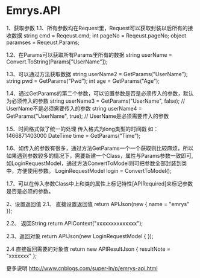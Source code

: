 # Emrys.API 
1、获取参数
1.1、所有参数均在Request里，Request可以获取封装以后所有的接收数据
  string cmd = Reqeust.cmd;
  int pageNo = Reqeust.pageNo;
  object paramses = Reqeust.Params;

1.2、在Params可以获取所有Params里所有的数据 
  string userName = Convert.ToString(Params["UserName"]);

1.3、可以通过方法获取数据
  string userName2 = GetParams<string>("UserName");
  string pwd = GetParams<string>("Pwd");
  int age = GetParams<int>("Age");

1.4、通过GetParams的第二个参数，可以设置参数是否是必须传入的参数，默认为必须传入的参数
  string userName3 = GetParams<string>("UserName", false); // UserName不是必须需要传入的参数
  string userName4 = GetParams<string>("UserName", true); // UserName是必须需要传入的参数

1.5、时间格式做了统一的处理 传入格式为long类型的时间戳 如：1466871403000
  DateTime time = GetParams<DateTime>("Time");

1.6、如传入的参数有很多，通过方法GetParams一个一个获取则比较麻烦，所以如果遇到参数较多的情况下，需要新建一个Class，属性与Params参数一致即可,如LoginRequestModel，通过方法ConvertToModel则可把参数全部封装到类中，方便使用参数。
  LoginRequestModel login = ConvertToModel<LoginRequestModel>();

1.7、可以在传入参数Class中上和类的属性上标记特性[APIRequired]来标记参数是否是必须的参数。

2、设置返回值
2.1、 直接设置返回值
  return APIJson(new { name = "emrys" });

2.2、 返回String
  return APIContext("xxxxxxxxxxxxxx");

2.3、返回对象
  return APIJson(new LoginRequestModel { });

2.4 直接返回需要的对象值 
  return new APIResultJson { resultNote = "xxxxxxx" };
  

更多说明
http://www.cnblogs.com/super-ln/p/emrys-api.html



